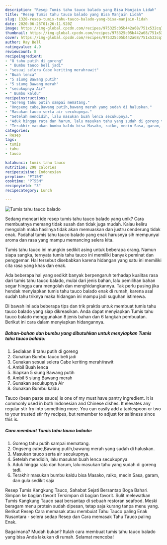 ```yaml
---
description: "Resep Tumis tahu tauco balado yang Bisa Manjain Lidah"
title: "Resep Tumis tahu tauco balado yang Bisa Manjain Lidah"
slug: 1328-resep-tumis-tahu-tauco-balado-yang-bisa-manjain-lidah
date: 2020-06-25T01:26:11.920Z
image: https://img-global.cpcdn.com/recipes/975325c05b442a68/751x532cq70/tumis-tahu-tauco-balado-foto-resep-utama.jpg
thumbnail: https://img-global.cpcdn.com/recipes/975325c05b442a68/751x532cq70/tumis-tahu-tauco-balado-foto-resep-utama.jpg
cover: https://img-global.cpcdn.com/recipes/975325c05b442a68/751x532cq70/tumis-tahu-tauco-balado-foto-resep-utama.jpg
author: Ray Bell
ratingvalue: 4.9
reviewcount: 8
recipeingredient:
- "8 tahu putih di goreng"
- " Bumbu tauco beli jadi"
- "sesuai selera Cabe keriting merahrawit"
- "Buah lenca"
- "5 siung Bawang putih"
- "5 siung Bawang merah"
- "secukupnya Air"
- " Bumbu kaldu"
recipeinstructions:
- "Goreng tahu putih sampai mematang."
- "Ongseng cabe,Bawang putih,bawang merah yang sudah di haluskan."
- "Masukan tauco serta air secukupnya."
- "Setelah mendidih, lalu masukan buah lenca secukupnya."
- "Aduk hingga rata dan harum, lalu masukan tahu yang sudah di goreng tadi."
- "Terakhir masukan bumbu kaldu bisa Masako, raiko, mecin Sasa, garam, dan gula sedikit saja"
categories:
- Resep
tags:
- tumis
- tahu
- tauco

katakunci: tumis tahu tauco 
nutrition: 298 calories
recipecuisine: Indonesian
preptime: "PT15M"
cooktime: "PT55M"
recipeyield: "3"
recipecategory: Lunch

---
```



![Tumis tahu tauco balado](https://img-global.cpcdn.com/recipes/975325c05b442a68/751x532cq70/tumis-tahu-tauco-balado-foto-resep-utama.jpg)

Sedang mencari ide resep tumis tahu tauco balado yang unik? Cara membuatnya memang tidak susah dan tidak juga mudah. Kalau keliru mengolah maka hasilnya tidak akan memuaskan dan justru cenderung tidak enak. Padahal tumis tahu tauco balado yang enak harusnya sih mempunyai aroma dan rasa yang mampu memancing selera kita.

Tumis tahu tauco ini mungkin sedikit asing untuk beberapa orang. Namun siapa sangka, ternyata tumis tahu tauco ini memiliki banyak peminat dan penggemar. Hal tersebut disebabkan karena hidangan yang satu ini memiliki cita rasa yang khas dan enak.

Ada beberapa hal yang sedikit banyak berpengaruh terhadap kualitas rasa dari tumis tahu tauco balado, mulai dari jenis bahan, lalu pemilihan bahan segar hingga cara mengolah dan menghidangkannya. Tak perlu pusing jika hendak menyiapkan tumis tahu tauco balado enak di rumah, karena asal sudah tahu triknya maka hidangan ini mampu jadi suguhan istimewa.


Di bawah ini ada beberapa tips dan trik praktis untuk membuat tumis tahu tauco balado yang siap dikreasikan. Anda dapat menyiapkan Tumis tahu tauco balado menggunakan 8 jenis bahan dan 6 langkah pembuatan. Berikut ini cara dalam menyiapkan hidangannya.

<!--inarticleads1-->

##### Bahan-bahan dan bumbu yang dibutuhkan untuk menyiapkan Tumis tahu tauco balado:

1. Sediakan 8 tahu putih di goreng
1. Gunakan  Bumbu tauco beli jadi
1. Gunakan sesuai selera Cabe keriting merah/rawit
1. Ambil Buah lenca
1. Siapkan 5 siung Bawang putih
1. Ambil 5 siung Bawang merah
1. Gunakan secukupnya Air
1. Gunakan  Bumbu kaldu


Tauco (bean paste sauce) is one of my must have pantry ingredient. It is commonly used in both Indonesian and Chinese dishes. It elevates any regular stir fry into something more. You can easily add a tablespoon or two to your trusted stir fry recipes, but remember to adjust for saltiness since this is. 

<!--inarticleads2-->

##### Cara membuat Tumis tahu tauco balado:

1. Goreng tahu putih sampai mematang.
1. Ongseng cabe,Bawang putih,bawang merah yang sudah di haluskan.
1. Masukan tauco serta air secukupnya.
1. Setelah mendidih, lalu masukan buah lenca secukupnya.
1. Aduk hingga rata dan harum, lalu masukan tahu yang sudah di goreng tadi.
1. Terakhir masukan bumbu kaldu bisa Masako, raiko, mecin Sasa, garam, dan gula sedikit saja


Resep Tumis Kangkung Tauco, Sahabat Sejati Bersantap Boga Bahari. Simpan ke bagian favorit Tersimpan di bagian favorit. Sulit melewatkan Tumis Kangkung Tauco saat bersantap di sebuah restoran seafood. Meski beragam menu protein sudah dipesan, tetap saja kurang tanpa menu yang. Berikut Resep Cara memasak atau membuiat Tahu Tauco paling Enak Nusantara - selera sedap Resep dan Cara memasak Tahu Tauco paling Enak. 

Bagaimana? Mudah bukan? Itulah cara membuat tumis tahu tauco balado yang bisa Anda lakukan di rumah. Selamat mencoba!
